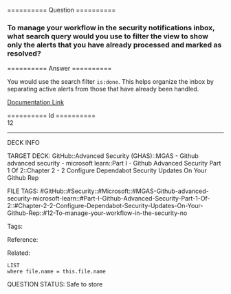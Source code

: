========== Question ==========  

### To manage your workflow in the security notifications inbox, what search query would you use to filter the view to show only the alerts that you have already processed and marked as resolved?  

========== Answer ==========  

You would use the search filter `is:done`. This helps organize the inbox by separating active alerts from those that have already been handled.

[Documentation Link](https://learn.microsoft.com/en-us/training/modules/configure-dependabot-security-updates-on-github-repo/5-manage-dependabot-notifications-reporting)

========== Id ==========  
12

---

DECK INFO

TARGET DECK: GitHub::Advanced Security (GHAS)::MGAS - Github advanced security - microsoft learn::Part I - Github Advanced Security Part 1 Of 2::Chapter 2 - 2 Configure Dependabot Security Updates On Your Github Rep

FILE TAGS: #GitHub::#Security::#Microsoft::#MGAS-Github-advanced-security-microsoft-learn::#Part-I-Github-Advanced-Security-Part-1-Of-2::#Chapter-2-2-Configure-Dependabot-Security-Updates-On-Your-Github-Rep::#12-To-manage-your-workflow-in-the-security-no

Tags:

Reference:

Related:

```dataview
LIST
where file.name = this.file.name
```

QUESTION STATUS: Safe to store
